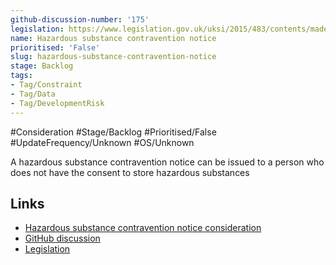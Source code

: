 ```yaml
---
github-discussion-number: '175'
legislation: https://www.legislation.gov.uk/uksi/2015/483/contents/made
name: Hazardous substance contravention notice
prioritised: 'False'
slug: hazardous-substance-contravention-notice
stage: Backlog
tags:
- Tag/Constraint
- Tag/Data
- Tag/DevelopmentRisk
---
```


#Consideration #Stage/Backlog #Prioritised/False #UpdateFrequency/Unknown #OS/Unknown

A hazardous substance contravention notice can be issued to a person who does not have the consent to store hazardous substances

## Links

* [Hazardous substance contravention notice consideration](https://design.planning.data.gov.uk/planning-consideration/hazardous-substance-contravention-notice)
* [GitHub discussion](https://github.com/digital-land/data-standards-backlog/discussions/175)
* [Legislation](https://www.legislation.gov.uk/uksi/2015/483/contents/made)